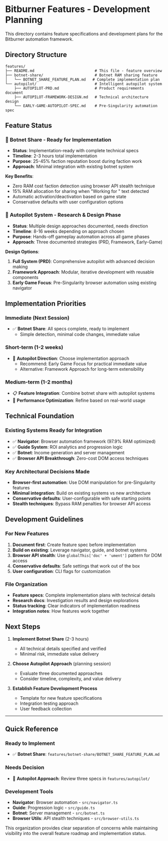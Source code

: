 # Bitburner Features - Development Planning

This directory contains feature specifications and development plans for the Bitburner automation framework.

## Directory Structure

```
features/
├── README.md                           # This file - feature overview
├── botnet-share/                       # Botnet RAM sharing feature
│   └── BOTNET_SHARE_FEATURE_PLAN.md   # Complete implementation plan
└── autopilot/                          # Intelligent autopilot system
    ├── AUTOPILOT-PRD.md                # Product requirements document
    ├── AUTOPILOT-FRAMEWORK-DESIGN.md   # Technical architecture design
    └── EARLY-GAME-AUTOPILOT-SPEC.md    # Pre-Singularity automation spec
```

## Feature Status

### 🚀 **Botnet Share** - Ready for Implementation
- **Status**: Implementation-ready with complete technical specs
- **Timeline**: 2-3 hours total implementation
- **Purpose**: 25-45% faction reputation boost during faction work
- **Approach**: Minimal integration with existing botnet system

**Key Benefits**:
- Zero RAM cost faction detection using browser API stealth technique
- 15% RAM allocation for sharing when "Working for " text detected
- Automatic activation/deactivation based on game state
- Conservative defaults with user configuration options

### 🔬 **Autopilot System** - Research & Design Phase
- **Status**: Multiple design approaches documented, needs direction
- **Timeline**: 8-16 weeks depending on approach chosen
- **Purpose**: Hands-off gameplay automation across all game phases
- **Approach**: Three documented strategies (PRD, Framework, Early-Game)

**Design Options**:
1. **Full System (PRD)**: Comprehensive autopilot with advanced decision making
2. **Framework Approach**: Modular, iterative development with reusable components
3. **Early Game Focus**: Pre-Singularity browser automation using existing navigator

## Implementation Priorities

### **Immediate (Next Session)**
- ✅ **Botnet Share**: All specs complete, ready to implement
  - Simple detection, minimal code changes, immediate value

### **Short-term (1-2 weeks)**
- 🔄 **Autopilot Direction**: Choose implementation approach
  - Recommend: Early Game Focus for practical immediate value
  - Alternative: Framework Approach for long-term extensibility

### **Medium-term (1-2 months)**
- 📋 **Feature Integration**: Combine botnet share with autopilot systems
- 🔧 **Performance Optimization**: Refine based on real-world usage

## Technical Foundation

### **Existing Systems Ready for Integration**
- ✅ **Navigator**: Browser automation framework (97.9% RAM optimized)
- ✅ **Guide System**: ROI analytics and progression logic
- ✅ **Botnet**: Income generation and server management
- ✅ **Browser API Breakthrough**: Zero-cost DOM access techniques

### **Key Architectural Decisions Made**
- **Browser-first automation**: Use DOM manipulation for pre-Singularity features
- **Minimal integration**: Build on existing systems vs new architecture
- **Conservative defaults**: User-configurable with safe starting points
- **Stealth techniques**: Bypass RAM penalties for browser API access

## Development Guidelines

### **For New Features**
1. **Document first**: Create feature spec before implementation
2. **Build on existing**: Leverage navigator, guide, and botnet systems
3. **Browser API stealth**: Use `globalThis['doc' + 'ument']` pattern for DOM access
4. **Conservative defaults**: Safe settings that work out of the box
5. **User configuration**: CLI flags for customization

### **File Organization**
- **Feature specs**: Complete implementation plans with technical details
- **Research docs**: Investigation results and design explorations
- **Status tracking**: Clear indicators of implementation readiness
- **Integration notes**: How features work together

## Next Steps

1. **Implement Botnet Share** (2-3 hours)
   - All technical details specified and verified
   - Minimal risk, immediate value delivery

2. **Choose Autopilot Approach** (planning session)
   - Evaluate three documented approaches
   - Consider timeline, complexity, and value delivery

3. **Establish Feature Development Process**
   - Template for new feature specifications
   - Integration testing approach
   - User feedback collection

---

## Quick Reference

### **Ready to Implement**
- ✅ **Botnet Share**: `features/botnet-share/BOTNET_SHARE_FEATURE_PLAN.md`

### **Needs Decision**
- 🤔 **Autopilot Approach**: Review three specs in `features/autopilot/`

### **Development Tools**
- **Navigator**: Browser automation - `src/navigator.ts`
- **Guide**: Progression logic - `src/guide.ts`  
- **Botnet**: Server management - `src/botnet.ts`
- **Browser Utils**: API stealth techniques - `src/browser-utils.ts`

This organization provides clear separation of concerns while maintaining visibility into the overall feature roadmap and implementation status.